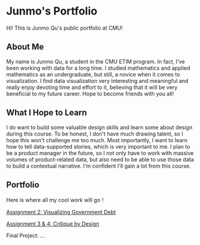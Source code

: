 # Junmo's Portfolio
Hi! This is Junmo Qu's public portfolio at CMU!

## About Me
My name is Junmo Qu, a student in the CMU ETIM program. In fact, I've been working with data for a long time. I studied mathematics and applied mathematics as an undergraduate, but still, a novice when it comes to visualization. I find data visualization very interesting and meaningful and really enjoy devoting time and effort to it, believing that it will be very beneficial to my future career. Hope to become friends with you all!

## What I Hope to Learn
I do want to build some valuable design skills and learn some about design during this course. To be honest, I don't have much drawing talent, so I hope this won't challenge me too much. Most importantly, I want to learn how to tell data-supported stories, which is very important to me. I plan to be a product manager in the future, so I not only have to work with massive volumes of product-related data, but also need to be able to use those data to build a contextual narrative. I'm confident I'll gain a lot from this course.

## Portfolio
Here is where all my cool work will go！

[Assignment 2: Visualizing Government Debt](/dataviz2.md)

[Assignment 3 & 4: Critique by Design](/dataviz3.md)

Final Project: ...



